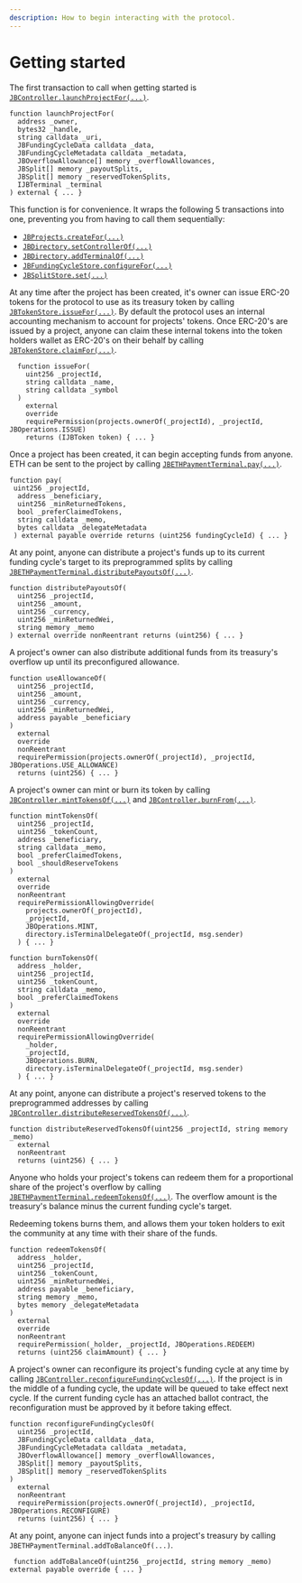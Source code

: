 ```yaml
---
description: How to begin interacting with the protocol.
---
```


# Getting started

The first transaction to call when getting started is [`JBController.launchProjectFor(...)`](../contracts/or-controllers/jbcontroller/write/launchprojectfor.md).

```solidity
function launchProjectFor(
  address _owner,
  bytes32 _handle,
  string calldata _uri,
  JBFundingCycleData calldata _data,
  JBFundingCycleMetadata calldata _metadata,
  JBOverflowAllowance[] memory _overflowAllowances,
  JBSplit[] memory _payoutSplits,
  JBSplit[] memory _reservedTokenSplits,
  IJBTerminal _terminal
) external { ... }
```

This function is for convenience. It wraps the following 5 transactions into one, preventing you from having to call them sequentially:

* [`JBProjects.createFor(...)`](../contracts/jbprojects/write/createfor.md)
* [`JBDirectory.setControllerOf(...)`](../contracts/jbdirectory/write/setcontrollerof.md)
* [`JBDirectory.addTerminalOf(...)`](../contracts/jbdirectory/write/addterminalof.md)
* [`JBFundingCycleStore.configureFor(...)`](../contracts/jbfundingcyclestore/write/configurefor.md)
* [`JBSplitStore.set(...)`](../contracts/jbsplitstore/write/set.md)

At any time after the project has been created, it's owner can issue ERC-20 tokens for the protocol to use as its treasury token by calling [`JBTokenStore.issueFor(...)`](../contracts/jbtokenstore/write/issuefor.md). By default the protocol uses an internal accounting mechanism to account for projects' tokens. Once ERC-20's are issued by a project, anyone can claim these internal tokens into the token holders wallet as ERC-20's on their behalf by calling [`JBTokenStore.claimFor(...)`](../contracts/jbtokenstore/write/claimfor.md).

```solidity
  function issueFor(
    uint256 _projectId,
    string calldata _name,
    string calldata _symbol
  )
    external
    override
    requirePermission(projects.ownerOf(_projectId), _projectId, JBOperations.ISSUE)
    returns (IJBToken token) { ... }
```

Once a project has been created, it can begin accepting funds from anyone. ETH can be sent to the project by calling [`JBETHPaymentTerminal.pay(...)`](../contracts/or-payment-terminals/jbethpaymentterminal/write/pay-1.md).

```solidity
function pay(
 uint256 _projectId,
  address _beneficiary,
  uint256 _minReturnedTokens,
  bool _preferClaimedTokens,
  string calldata _memo,
  bytes calldata _delegateMetadata
 ) external payable override returns (uint256 fundingCycleId) { ... }
```

At any point, anyone can distribute a project's funds up to its current funding cycle's target to its preprogrammed splits by calling [`JBETHPaymentTerminal.distributePayoutsOf(...)`](../contracts/or-payment-terminals/jbethpaymentterminal/write/distributepayoutsof.md).

```solidity
function distributePayoutsOf(
  uint256 _projectId,
  uint256 _amount,
  uint256 _currency,
  uint256 _minReturnedWei,
  string memory _memo
) external override nonReentrant returns (uint256) { ... }
```

A project's owner can also distribute additional funds from its treasury's overflow up until its preconfigured allowance.

```solidity
function useAllowanceOf(
  uint256 _projectId,
  uint256 _amount,
  uint256 _currency,
  uint256 _minReturnedWei,
  address payable _beneficiary
)
  external
  override
  nonReentrant
  requirePermission(projects.ownerOf(_projectId), _projectId, JBOperations.USE_ALLOWANCE)
  returns (uint256) { ... }
```

A project's owner can mint or burn its token by calling [`JBController.mintTokensOf(...)`](../contracts/jbtokenstore/write/mintfor.md) and [`JBController.burnFrom(...)`](../contracts/jbtokenstore/write/burnfrom.md).

```solidity
function mintTokensOf(
  uint256 _projectId,
  uint256 _tokenCount,
  address _beneficiary,
  string calldata _memo,
  bool _preferClaimedTokens,
  bool _shouldReserveTokens
)
  external
  override
  nonReentrant
  requirePermissionAllowingOverride(
    projects.ownerOf(_projectId),
    _projectId,
    JBOperations.MINT,
    directory.isTerminalDelegateOf(_projectId, msg.sender)
  ) { ... }
```

```solidity
function burnTokensOf(
  address _holder,
  uint256 _projectId,
  uint256 _tokenCount,
  string calldata _memo,
  bool _preferClaimedTokens
)
  external
  override
  nonReentrant
  requirePermissionAllowingOverride(
    _holder,
    _projectId,
    JBOperations.BURN,
    directory.isTerminalDelegateOf(_projectId, msg.sender)
  ) { ... }
```

At any point, anyone can distribute a project's reserved tokens to the preprogrammed addresses by calling [`JBController.distributeReservedTokensOf(...)`](../contracts/or-controllers/jbcontroller/write/distributereservedtokensof.md).

```solidity
function distributeReservedTokensOf(uint256 _projectId, string memory _memo)
  external
  nonReentrant
  returns (uint256) { ... }
```

Anyone who holds your project's tokens can redeem them for a proportional share of the project's overflow by calling [`JBETHPaymentTerminal.redeemTokensOf(...)`](../contracts/or-payment-terminals/jbethpaymentterminal/write/redeemtokensof.md). The overflow amount is the treasury's balance minus the current funding cycle's target.&#x20;

Redeeming tokens burns them, and allows them your token holders to exit the community at any time with their share of the funds.

```solidity
function redeemTokensOf(
  address _holder,
  uint256 _projectId,
  uint256 _tokenCount,
  uint256 _minReturnedWei,
  address payable _beneficiary,
  string memory _memo,
  bytes memory _delegateMetadata
)
  external
  override
  nonReentrant
  requirePermission(_holder, _projectId, JBOperations.REDEEM)
  returns (uint256 claimAmount) { ... }
```

A project's owner can reconfigure its project's funding cycle at any time by calling [`JBController.reconfigureFundingCyclesOf(...)`](../contracts/or-controllers/jbcontroller/write/reconfigurefundingcyclesof.md). If the project is in the middle of a funding cycle, the update will be queued to take effect next cycle. If the current funding cycle has an attached ballot contract, the reconfiguration must be approved by it before taking effect.

```solidity
function reconfigureFundingCyclesOf(
  uint256 _projectId,
  JBFundingCycleData calldata _data,
  JBFundingCycleMetadata calldata _metadata,
  JBOverflowAllowance[] memory _overflowAllowances,
  JBSplit[] memory _payoutSplits,
  JBSplit[] memory _reservedTokenSplits
)
  external
  nonReentrant
  requirePermission(projects.ownerOf(_projectId), _projectId, JBOperations.RECONFIGURE)
  returns (uint256) { ... }
```

At any point, anyone can inject funds into a project's treasury by calling `JBETHPaymentTerminal.addToBalanceOf(...)`.

```solidity
 function addToBalanceOf(uint256 _projectId, string memory _memo) external payable override { ... }
```
